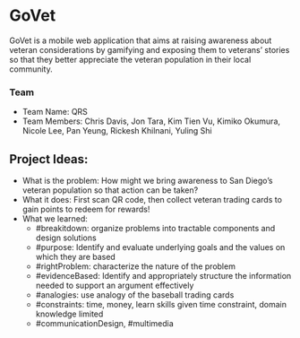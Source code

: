 # GoVet
GoVet is a mobile web application that aims at raising awareness about veteran 
considerations by gamifying and exposing them to veterans’ stories so that they 
better appreciate the veteran population in their local community.

### Team
*  Team Name: QRS
*  Team Members: Chris Davis, Jon Tara, Kim Tien Vu, Kimiko Okumura, Nicole Lee,
Pan Yeung, Rickesh Khilnani, Yuling Shi

## Project Ideas:
* What is the problem: How might we bring awareness to San Diego’s veteran 
population so that action can be taken?
* What it does: First scan QR code, then collect veteran trading cards to gain 
points to redeem for rewards!
* What we learned: 
   * #breakitdown: organize problems into tractable components and design solutions
   * #purpose: Identify and evaluate underlying goals and the values on which they are based
   * #rightProblem: characterize the nature of the problem 
   * #evidenceBased: Identify and appropriately structure the information needed to support an argument effectively
   * #analogies: use analogy of the baseball trading cards
   * #constraints: time, money, learn skills given time constraint, domain knowledge limited
   * #communicationDesign, #multimedia









